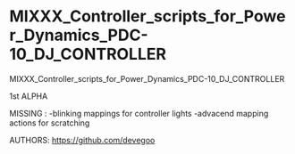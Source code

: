# MIXXX_Controller_scripts_for_Power_Dynamics_PDC-10_DJ_CONTROLLER
MIXXX_Controller_scripts_for_Power_Dynamics_PDC-10_DJ_CONTROLLER

1st ALPHA

MISSING : 
-blinking mappings for controller lights 
-advacend mapping actions for scratching

AUTHORS:
https://github.com/devegoo
